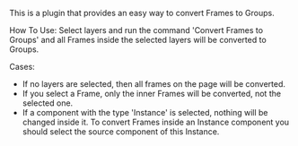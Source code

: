 This is a plugin that provides an easy way to convert Frames to Groups.

How To Use:
Select layers and run the command 'Convert Frames to Groups' and all
Frames inside the selected layers will be converted to Groups.

Cases:
- If no layers are selected, then all frames on the page will be converted.
- If you select a Frame, only the inner Frames will be converted,
not the selected one.
- If a component with the type 'Instance' is selected, nothing will be changed inside it. To convert Frames inside an Instance component
you should select the source component of this Instance.
